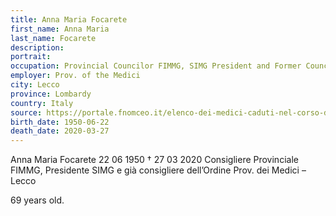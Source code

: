 ```yaml
---
title: Anna Maria Focarete
first_name: Anna Maria
last_name: Focarete
description: 
portrait: 
occupation: Provincial Councilor FIMMG, SIMG President and Former Councilor 
employer: Prov. of the Medici
city: Lecco
province: Lombardy
country: Italy
source: https://portale.fnomceo.it/elenco-dei-medici-caduti-nel-corso-dellepidemia-di-covid-19/
birth_date: 1950-06-22
death_date: 2020-03-27
---
```


Anna Maria Focarete 22 06 1950 † 27 03 2020
Consigliere Provinciale FIMMG, Presidente SIMG e già consigliere dell’Ordine Prov. dei Medici – Lecco

69 years old.